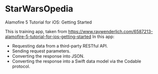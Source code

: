 # StarWarsOpedia
Alamofire 5 Tutorial for iOS: Getting Started

This is training app, taken from https://www.raywenderlich.com/6587213-alamofire-5-tutorial-for-ios-getting-started
In this app:
- Requesting data from a third-party RESTful API.
- Sending request parameters.
- Converting the response into JSON.
- Converting the response into a Swift data model via the Codable protocol.
